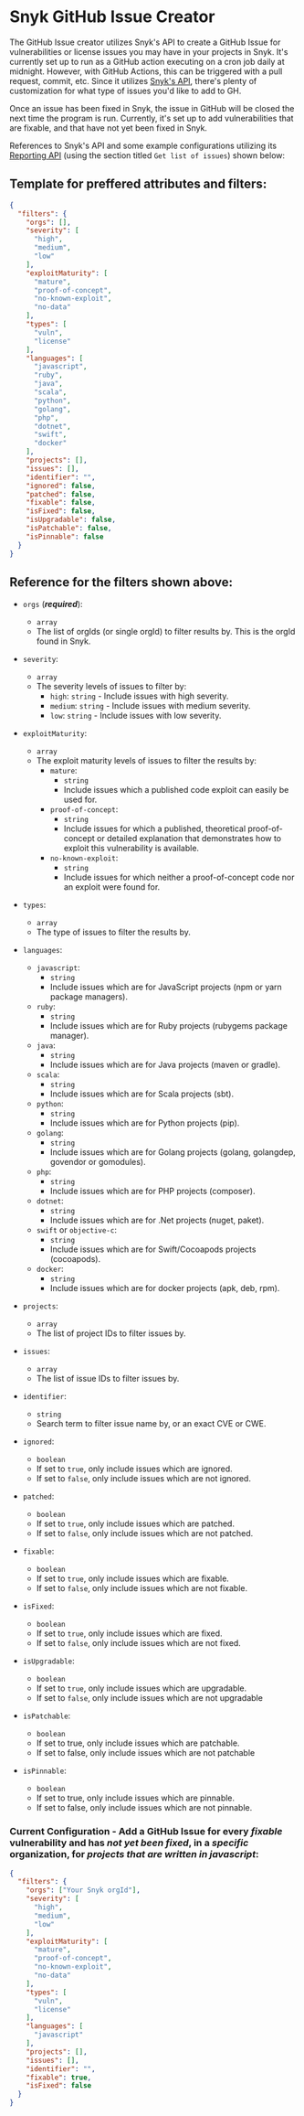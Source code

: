 # Snyk GitHub Issue Creator

The GitHub Issue creator utilizes Snyk's API to create a GitHub Issue for vulnerabilities or license issues you may have in your projects in Snyk. It's currently set up to run as a GitHub action executing on a cron job daily at midnight. However, with GitHub Actions, this can be triggered with a pull request, commit, etc. Since it utilizes [Snyk's API](https://snyk.docs.apiary.io/#introduction), there's plenty of customization for what type of issues you'd like to add to GH. 

Once an issue has been fixed in Snyk, the issue in GitHub will be closed the next time the program is run. Currently, it's set up to add vulnerabilities that are fixable, and that have not yet been fixed in Snyk.

References to Snyk's API and some example configurations utilizing its [Reporting API](https://snyk.docs.apiary.io/#reference/reporting-api/latest-issues/get-list-of-issues) (using the section titled `Get list of issues`) shown below:

## Template for preffered attributes and filters:

```json
{
  "filters": {
    "orgs": [],
    "severity": [
      "high",
      "medium",
      "low"
    ],
    "exploitMaturity": [
      "mature",
      "proof-of-concept",
      "no-known-exploit",
      "no-data"
    ],
    "types": [
      "vuln",
      "license"
    ],
    "languages": [
      "javascript",
      "ruby",
      "java",
      "scala",
      "python",
      "golang",
      "php",
      "dotnet",
      "swift",
      "docker"
    ],
    "projects": [],
    "issues": [],
    "identifier": "",
    "ignored": false,
    "patched": false,
    "fixable": false,
    "isFixed": false,
    "isUpgradable": false,
    "isPatchable": false,
    "isPinnable": false
  }
}
```

## Reference for the filters shown above:

- `orgs` (***required***): 
  - `array`
  - The list of orgIds (or single orgId) to filter results by. This is the orgId found in Snyk.

- `severity`: 
  - `array` 
  - The severity levels of issues to filter by:
    - `high`: `string` - Include issues with high severity.
    - `medium`: `string` - Include issues with medium severity.
    - `low`: `string` - Include issues with low severity.

- `exploitMaturity`: 
  - `array` 
  - The exploit maturity levels of issues to filter the results by:
    - `mature`: 
      - `string`
      - Include issues which a published code exploit can easily be used for.
    - `proof-of-concept`:
      - `string`
      - Include issues for which a published, theoretical proof-of-concept or detailed explanation that demonstrates how to exploit this vulnerability is available.
    - `no-known-exploit`:
      - `string`
      - Include issues for which neither a proof-of-concept code nor an exploit were found for.

- `types`:
  - `array`
  - The type of issues to filter the results by.
  
- `languages`:
  - `javascript`:
    - `string`
    - Include issues which are for JavaScript projects (npm or yarn package managers).
  - `ruby`:
    - `string`
    - Include issues which are for Ruby projects (rubygems package manager).
  - `java`:
    - `string`
    - Include issues which are for Java projects (maven or gradle).
  - `scala`:
    - `string`
    - Include issues which are for Scala projects (sbt).
  - `python`:
    - `string`
    - Include issues which are for Python projects (pip).
  - `golang`:
    - `string`
    - Include issues which are for Golang projects (golang, golangdep, govendor or gomodules).
  - `php`:
    - `string`
    - Include issues which are for PHP projects (composer).
  - `dotnet`:
    - `string`
    - Include issues which are for .Net projects (nuget, paket).
  - `swift` or `objective-c`:
    - `string`
    - Include issues which are for Swift/Cocoapods projects (cocoapods).
  - `docker`:
    - `string`
    - Include issues which are for docker projects (apk, deb, rpm).

- `projects`:
  - `array`
  - The list of project IDs to filter issues by.

- `issues`:
  - `array`
  - The list of issue IDs to filter issues by.

- `identifier`:
  - `string`
  - Search term to filter issue name by, or an exact CVE or CWE.

- `ignored`:
  - `boolean`
  - If set to `true`, only include issues which are ignored. 
  - If set to `false`, only include issues which are not ignored.

- `patched`:
  - `boolean`
  - If set to `true`, only include issues which are patched. 
  - If set to `false`, only include issues which are not patched.

- `fixable`:
  - `boolean`
  - If set to `true`, only include issues which are fixable.
  - If set to `false`, only include issues which are not fixable.

- `isFixed`:
  - `boolean`
  - If set to `true`, only include issues which are fixed. 
  - If set to `false`, only include issues which are not fixed.

- `isUpgradable`:
  - `boolean`
  - If set to `true`, only include issues which are upgradable. 
  - If set to `false`, only include issues which are not upgradable

- `isPatchable`:
  - `boolean`
  - If set to true, only include issues which are patchable. 
  - If set to false, only include issues which are not patchable

- `isPinnable`:
  - `boolean`
  - If set to true, only include issues which are pinnable. 
  - If set to false, only include issues which are not pinnable.


### Current Configuration - Add a GitHub Issue for every *fixable* vulnerability and has *not yet been fixed*, in a *specific* organization, for *projects that are written in javascript*:

```json
{
  "filters": {
    "orgs": ["Your Snyk orgId"], 
    "severity": [
      "high",
      "medium",
      "low"
    ],
    "exploitMaturity": [
      "mature",
      "proof-of-concept",
      "no-known-exploit",
      "no-data"
    ],
    "types": [
      "vuln",
      "license"
    ],
    "languages": [
      "javascript"
    ],
    "projects": [],
    "issues": [],
    "identifier": "",
    "fixable": true,
    "isFixed": false
  }
}
```


